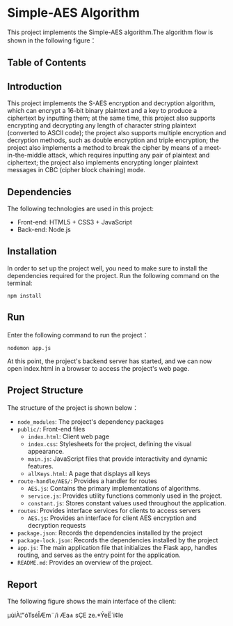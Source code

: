 # Simple-AES Algorithm
This project implements the Simple-AES algorithm.The algorithm flow is shown in the following figure：
<!-- 算法流程图片 -->

## Table of Contents


## Introduction
This project implements the S-AES encryption and decryption algorithm, which can encrypt a 16-bit binary plaintext and a key to produce a ciphertext by inputting them; at the same time, this project also supports encrypting and decrypting any length of character string plaintext (converted to ASCII code); the project also supports multiple encryption and decryption methods, such as double encryption and triple encryption; the project also implements a method to break the cipher by means of a meet-in-the-middle attack, which requires inputting any pair of plaintext and ciphertext; the project also implements encrypting longer plaintext messages in CBC (cipher block chaining) mode.

## Dependencies
The following technologies are used in this project:
- Front-end: HTML5 + CSS3 + JavaScript
- Back-end: Node.js

## Installation
In order to set up the project well, you need to make sure to install the dependencies required for the project. Run the following command on the terminal:
```
npm install
```

## Run
Enter the following command to run the project：
```
nodemon app.js
```
At this point, the project's backend server has started, and we can now open index.html in a browser to access the project's web page.

## Project Structure
The structure of the project is shown below：
- `node_modules`: The project's dependency packages
- `public/`: Front-end files
    - `index.html`: Client web page
    - `index.css`: Stylesheets for the project, defining the visual appearance.
    - `main.js`: JavaScript files that provide interactivity and dynamic features.
    - `allKeys.html`: A page that displays all keys
- `route-handle/AES/`: Provides a handler for routes
    - `AES.js`: Contains the primary implementations of algorithms.
    - `service.js`: Provides utility functions commonly used in the project.
    - `constant.js`: Stores constant values used throughout the application.
- `routes`: Provides interface services for clients to access servers
    - `AES.js`: Provides an interface for client AES encryption and decryption requests
- `package.json`: Records the dependencies installed by the project
- `package-lock.json`: Records the dependencies installed by the project
- `app.js`: The main application file that initializes the Flask app, handles routing, and serves as the entry point for
  the application.
- `README.md`: Provides an overview of the project.

## Report
The following figure shows the main interface of the client:


µùiÀ¦"óTséÎÆm¨/ì
Æa± sÇE ze.*ÝeË´i¢le


